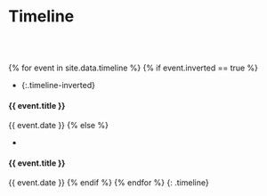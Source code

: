 # Timeline

<br/><br/>

<span class="row col-lg-12">

{% for event in site.data.timeline %}
{% if event.inverted == true %}
* {:.timeline-inverted} <div class="timeline-panel" markdown="1">
#### {{ event.title }} 
{{ event.date }}
{% else %}
* <div class="timeline-panel" markdown="1">
#### {{ event.title }} 
{{ event.date }}
{% endif %}
{% endfor %}
{: .timeline}

